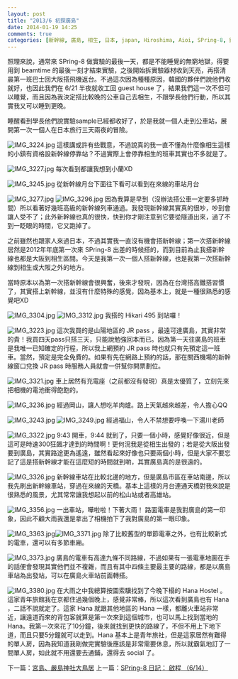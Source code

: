 ```yaml
---
layout: post
title: "2013/6 初探廣島"
date: 2014-01-19 14:25
comments: true
categories: [新幹線, 廣島, 相生, 日本, japan, Hiroshima, Aioi, SPring-8, 鐵道]
---
```

照理來說，通常來 SPring-8 做實驗的最後一天，都是不能睡覺的無窮地獄，得要用到 beamtime 的最後一刻才結束實驗，之後開始拆實驗器材收到天亮，再搭清晨第一班巴士回大阪搭飛機返台。不過這次因為種種原因，韓國的夥伴們說他們收就好，也因此我們在 6/21 半夜就收工回 guest house 了，結果我們這一次不但可以睡覺，而且因為我決定搭比較晚的公車自己去相生，不跟學長他們行動，所以其實我又可以睡到更晚。

睡醒看到學長他們說實驗sample已經都收好了，於是我就一個人走到公車站，展開第一次一個人在日本旅行三天兩夜的冒險。

![IMG_3224.jpg](/assets/img/2014/ppRH3abSIG1XCzzaoxTQ_IMG_3224.jpg)
這樣講或許有些戰意，不過說真的我一直不懂為什麼像相生這樣的小鎮有資格設新幹線停靠站？不過實際上會停靠相生的班車其實也不多就是了。

<!--more-->

![IMG_3227.jpg](/assets/img/2014/0Ll6Q1vlTiu7sb57Az89_IMG_3227.jpg)
每次看到都讓我想到小蘭XD

![IMG_3245.jpg](/assets/img/2014/JXu9fipgQZql75HittT7_IMG_3245.jpg)
從新幹線月台下面往下看可以看到在來線的車站月台

![IMG_3277.jpg](/assets/img/2014/h5xSnBNyQcChKAaAy42T_IMG_3277.jpg)
![IMG_3296.jpg](/assets/img/2014/YD0KI4ypRAKB7qe88dlw_IMG_3296.jpg)
因為我算是早到（沒辦法搭公車一定要多抓時間）所以看著好幾班高級的新幹線列車通過。我發現新幹線其實真的很吵，吵到會讓人受不了；此外新幹線也真的很快，快到你才剛注意到它要從隧道出來，過了不到一眨眼的時間，它又跑掉了。

之前雖然也跟家人來過日本，不過其實我一直沒有機會搭新幹線；第一次搭新幹線居然是2012年年底第一次來 SPring-8 出差的時候搭的，而到目前為止我搭新幹線也都是大阪到相生區間。今天是我第一次一個人搭新幹線，也是我第一次搭新幹線到相生或大阪之外的地方。

當時原本以為第一次搭新幹線會很興奮，後來才發現，因為在台灣搭高鐵搭習慣了，其實搭上新幹線，並沒有什麼特殊的感覺，因為基本上，就是一種很熟悉的感覺吧XD

![IMG_3304.jpg](/assets/img/2014/u70awBEbSfWuywq7NZY5_IMG_3304.jpg)
![IMG_3312.jpg](/assets/img/2014/wAOOWVJTMSuGIMI9SDk7_IMG_3312.jpg)
我搭的 Hikari 495 到站囉！

![IMG_3223.jpg](/assets/img/2014/aAPIrSQqR5ymTTtYh7Er_IMG_3223.jpg)
這次我買的是山陽地區的 JR pass ，最遠可達廣島，其實非常的貴！我買四天pass只搭三天，只能說勉強回本而已。因為第一天往廣島的班車是我唯一已知確定的行程，所以我上網預約 JR pass 時也就只有先預定這一班車。當然，預定是完全免費的。如果有先在網路上預約的話，那在關西機場的新幹線窗口兌換 JR pass 時服務人員就會一併幫你開票劃位。

![IMG_3321.jpg](/assets/img/2014/d1BFPhj9S0e6h4Ml8JD5_IMG_3321.jpg)
車上居然有充電座（之前都沒有發現）真是太優質了，立刻先來把相機的電池衝得飽飽的。

![IMG_3236.jpg](/assets/img/2014/k1qyWQviRXuZ6rWSFuR3_IMG_3236.jpg)
經過岡山，讓人想吃羊肉爐。路上天氣越來越差，令人擔心QQ

![IMG_3243.jpg](/assets/img/2014/VqNGeCDiReqGBRNSCFlY_IMG_3243.jpg)
![IMG_3249.jpg](/assets/img/2014/CPXAe3MnSAyKhjveqhvm_IMG_3249.jpg)
經過福山，令人不禁想要呼喚一下湯川老師

![IMG_3322.jpg](/assets/img/2014/cGP5Mj3zQTGkSGzRRP84_IMG_3322.jpg)
9:43 開車，9:44 就到了，只要一個小時，感覺好像很近，但是這可是時速300狂飆才達到的時間啊！更何況我是從相生出發的；若是從大阪出發要到廣島，其實路途更為遙遠，雖然看起來好像也只要兩個小時，但是大家不要忘記了這是搭新幹線才能在這麼短的時間就到喲，其實廣島真的是很遠的。

![IMG_3326.jpg](/assets/img/2014/m4oZoZY3ShKe8ST4y0tN_IMG_3326.jpg)
新幹線車站在比較北邊的地方，但是廣島市區在車站南邊，所以我先刷出新幹線車站，穿過在來線的天橋。基本上這樣的月台連通天橋對我來說是很熟悉的風景，尤其常常讓我想起以前的松山站或者高雄站。

![IMG_3356.jpg](/assets/img/2014/PS8RReATHWyzdHblQBmg_IMG_3356.jpg)
一出車站，嘩啦啦！下著大雨！
路面電車是我對廣島的第一印象，因此不顧大雨我還是拿出了相機拍下了我對廣島的第一眼印象。

![IMG_3363.jpg](/assets/img/2014/gvA8HX57SReKxQSMPZPY_IMG_3363.jpg)![IMG_3371.jpg](/assets/img/2014/KKwFNu5CQeiHFiTv7b0u_IMG_3371.jpg)
除了比較舊型的單節電車之外，也有比較新式的電車，還可以有多節車廂。

![IMG_3373.jpg](/assets/img/2014/EMe0sB1TEy6ODuGHPUtT_IMG_3373.jpg)
廣島的電車有高達九條不同路線，不過如果有一張電車地圖在手的話便會發現其實他們並不複雜，而且有其中四條主要最主要的路線，都是以廣島車站為出發站，可以在廣島火車站前面轉搭。

![IMG_3380.jpg](/assets/img/2014/PQEE3vbTOypd2xGtNJzQ_IMG_3380.jpg)
在大雨之中我總算按圖索驥找到了今晚下榻的 Hana Hostel 。這家青年旅館我在京都住過幾個晚上，感覺非常棒，所以這次看到廣島也有 Hana ，二話不說就定了。這家 Hana 就跟其他地區的 Hana 一樣，都離火車站非常近，讓遠道而來的背包客就算是第一次來到這個城市，也可以馬上找到當地的 Hana。我第一次來花了10分鐘，後來就找到更快的路線了，不但不用上下地下道，而且只要5分鐘就可以走到。Hana 基本上是青年旅社，但是這家居然有難得的單人房，因為我知道我剛做完實驗後應該是非常需要休息，所以就霸氣地訂了一間單人房，如此就不用還要去通鋪，還得去 social 了。

下一篇：[宮島、嚴島神社大鳥居](http://nan.logdown.com/post/2014/01/21/2013-june-hiroshima-ferries-miyajima-cable-car-and-itsukushima-shrine "2013/6 廣島：渡輪、宮島、嚴島神社大鳥居")
上一篇：[SPring-8 日記： 啟程 （6/14）](http://nan.logdown.com/post/2013/07/13/spring-8-diary-beginning-of-experiment "SPring-8 日記： 啟程 （6/14）")
